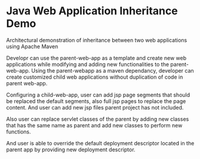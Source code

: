 # Java Web Application Inheritance Demo
Architectural demonstration of inheritance between two web applications using Apache Maven

Developr can use the parent-web-app as a template and create new web applications while modifying and adding new functionalities to the parent-web-app. Using the parent-webapp as a maven dependancy, developer can create customized child web applications without duplication of code in parent web-app.

Configuring a child-web-app, user can add jsp page segments that should be replaced the default segments, also full jsp pages to replace the page content. And user can add new jsp files parent project has not included.

Also user can replace servlet classes of the parent by adding new classes that has the same name as parent and add new classes to perform new functions.

And user is able to override the default deployment descriptor located in the parent app by providing new deployment descriptor.
